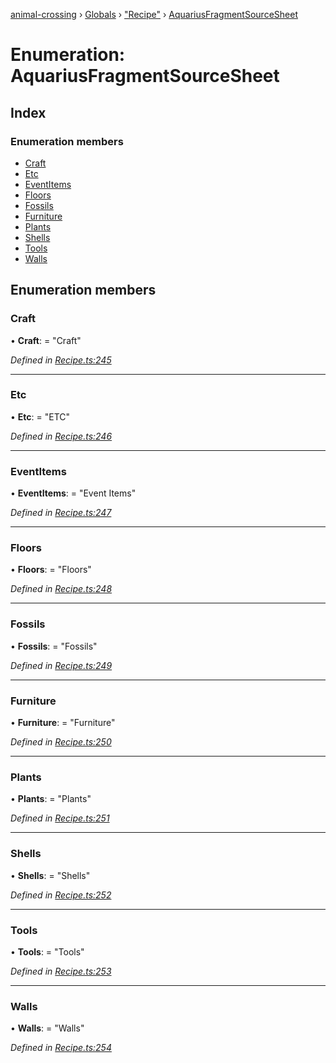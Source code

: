 [animal-crossing](../README.md) › [Globals](../globals.md) › ["Recipe"](../modules/_recipe_.md) › [AquariusFragmentSourceSheet](_recipe_.aquariusfragmentsourcesheet.md)

# Enumeration: AquariusFragmentSourceSheet

## Index

### Enumeration members

* [Craft](_recipe_.aquariusfragmentsourcesheet.md#craft)
* [Etc](_recipe_.aquariusfragmentsourcesheet.md#etc)
* [EventItems](_recipe_.aquariusfragmentsourcesheet.md#eventitems)
* [Floors](_recipe_.aquariusfragmentsourcesheet.md#floors)
* [Fossils](_recipe_.aquariusfragmentsourcesheet.md#fossils)
* [Furniture](_recipe_.aquariusfragmentsourcesheet.md#furniture)
* [Plants](_recipe_.aquariusfragmentsourcesheet.md#plants)
* [Shells](_recipe_.aquariusfragmentsourcesheet.md#shells)
* [Tools](_recipe_.aquariusfragmentsourcesheet.md#tools)
* [Walls](_recipe_.aquariusfragmentsourcesheet.md#walls)

## Enumeration members

###  Craft

• **Craft**: = "Craft"

*Defined in [Recipe.ts:245](https://github.com/Norviah/animal-crossing/blob/e9cea70/module/types/Recipe.ts#L245)*

___

###  Etc

• **Etc**: = "ETC"

*Defined in [Recipe.ts:246](https://github.com/Norviah/animal-crossing/blob/e9cea70/module/types/Recipe.ts#L246)*

___

###  EventItems

• **EventItems**: = "Event Items"

*Defined in [Recipe.ts:247](https://github.com/Norviah/animal-crossing/blob/e9cea70/module/types/Recipe.ts#L247)*

___

###  Floors

• **Floors**: = "Floors"

*Defined in [Recipe.ts:248](https://github.com/Norviah/animal-crossing/blob/e9cea70/module/types/Recipe.ts#L248)*

___

###  Fossils

• **Fossils**: = "Fossils"

*Defined in [Recipe.ts:249](https://github.com/Norviah/animal-crossing/blob/e9cea70/module/types/Recipe.ts#L249)*

___

###  Furniture

• **Furniture**: = "Furniture"

*Defined in [Recipe.ts:250](https://github.com/Norviah/animal-crossing/blob/e9cea70/module/types/Recipe.ts#L250)*

___

###  Plants

• **Plants**: = "Plants"

*Defined in [Recipe.ts:251](https://github.com/Norviah/animal-crossing/blob/e9cea70/module/types/Recipe.ts#L251)*

___

###  Shells

• **Shells**: = "Shells"

*Defined in [Recipe.ts:252](https://github.com/Norviah/animal-crossing/blob/e9cea70/module/types/Recipe.ts#L252)*

___

###  Tools

• **Tools**: = "Tools"

*Defined in [Recipe.ts:253](https://github.com/Norviah/animal-crossing/blob/e9cea70/module/types/Recipe.ts#L253)*

___

###  Walls

• **Walls**: = "Walls"

*Defined in [Recipe.ts:254](https://github.com/Norviah/animal-crossing/blob/e9cea70/module/types/Recipe.ts#L254)*

